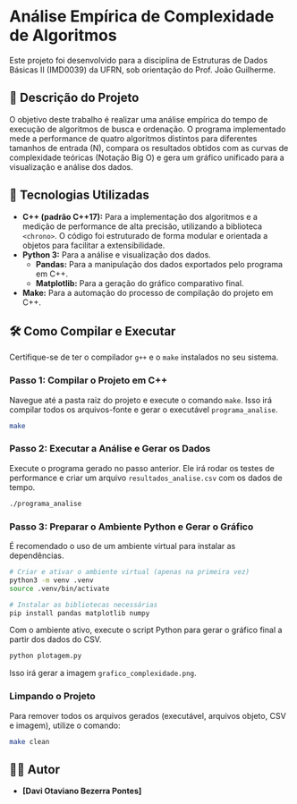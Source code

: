 # Análise Empírica de Complexidade de Algoritmos

Este projeto foi desenvolvido para a disciplina de Estruturas de Dados Básicas II (IMD0039) da UFRN, sob orientação do Prof. João Guilherme.

## 📝 Descrição do Projeto

O objetivo deste trabalho é realizar uma análise empírica do tempo de execução de algoritmos de busca e ordenação. O programa implementado mede a performance de quatro algoritmos distintos para diferentes tamanhos de entrada (N), compara os resultados obtidos com as curvas de complexidade teóricas (Notação Big O) e gera um gráfico unificado para a visualização e análise dos dados.

## 🚀 Tecnologias Utilizadas

- **C++ (padrão C++17):** Para a implementação dos algoritmos e a medição de performance de alta precisão, utilizando a biblioteca `<chrono>`. O código foi estruturado de forma modular e orientada a objetos para facilitar a extensibilidade.
- **Python 3:** Para a análise e visualização dos dados.
  - **Pandas:** Para a manipulação dos dados exportados pelo programa em C++.
  - **Matplotlib:** Para a geração do gráfico comparativo final.
- **Make:** Para a automação do processo de compilação do projeto em C++.

## 🛠️ Como Compilar e Executar

Certifique-se de ter o compilador `g++` e o `make` instalados no seu sistema.

### Passo 1: Compilar o Projeto em C++

Navegue até a pasta raiz do projeto e execute o comando `make`. Isso irá compilar todos os arquivos-fonte e gerar o executável `programa_analise`.

```bash
make
```

### Passo 2: Executar a Análise e Gerar os Dados

Execute o programa gerado no passo anterior. Ele irá rodar os testes de performance e criar um arquivo `resultados_analise.csv` com os dados de tempo.

```bash
./programa_analise
```

### Passo 3: Preparar o Ambiente Python e Gerar o Gráfico

É recomendado o uso de um ambiente virtual para instalar as dependências.

```bash
# Criar e ativar o ambiente virtual (apenas na primeira vez)
python3 -m venv .venv
source .venv/bin/activate

# Instalar as bibliotecas necessárias
pip install pandas matplotlib numpy
```

Com o ambiente ativo, execute o script Python para gerar o gráfico final a partir dos dados do CSV.

```bash
python plotagem.py
```

Isso irá gerar a imagem `grafico_complexidade.png`.

### Limpando o Projeto

Para remover todos os arquivos gerados (executável, arquivos objeto, CSV e imagem), utilize o comando:

```bash
make clean
```

## 👨‍💻 Autor

- **[Davi Otaviano Bezerra Pontes]**
